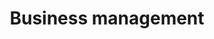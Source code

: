 ---
title: Business management
longTitle: 'Business management'
tags:
- gccommon
usedFor:
- "[[Management]]"
---